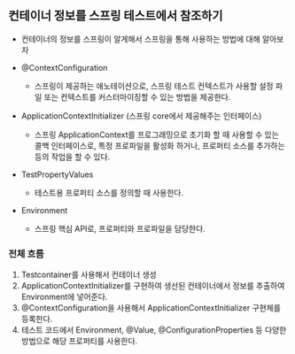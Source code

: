 ## 컨테이너 정보를 스프링 테스트에서 참조하기

+ 컨테이너의 정보를 스프링이 알게해서 스프링을 통해 사용하는 방법에 대해 알아보자

+ @ContextConfiguration
  - 스프링이 제공하는 애노테이션으로, 스프링 테스트 컨텍스트가 사용할 설정 파일 또는 컨텍스트를 커스터마이징할 수 있는 방법을 제공한다.

+ ApplicationContextInitializer (스프링 core에서 제공해주는 인터페이스)
  - 스프링 ApplicationContext를 프로그래밍으로 초기화 할 때 사용할 수 있는 콜백 인터페이스로, 특정 프로파일을 활성화 하거나, 프로퍼티 소스를 추가하는 등의 작업을 할 수 있다.

+ TestPropertyValues
  - 테스트용 프로퍼티 소스를 정의할 때 사용한다.

+ Environment
  - 스프링 핵심 API로, 프로퍼티와 프로파일을 담당한다.

### 전체 흐름
1. Testcontainer를 사용해서 컨테이너 생성
2. ApplicationContextInitializer를 구현하여 생선된 컨테이너에서 정보를 추출하여 Environment에 넣어준다.
3. @ContextConfiguration을 사용해서 ApplicationContextInitializer 구현체를 등록한다.
4. 테스트 코드에서 Environment, @Value, @ConfigurationProperties 등 다양한 방법으로 해당 프로퍼티를 사용한다.
